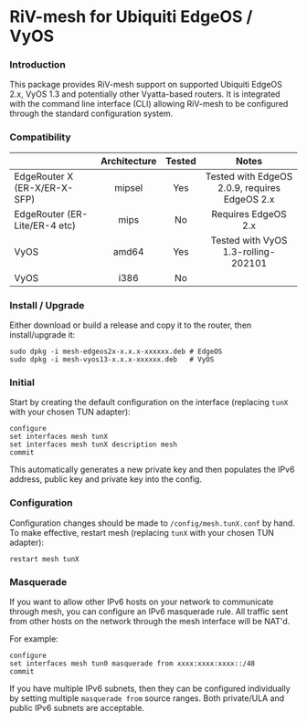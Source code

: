 # RiV-mesh for Ubiquiti EdgeOS / VyOS

### Introduction

This package provides RiV-mesh support on supported Ubiquiti EdgeOS 2.x, VyOS 1.3 and potentially other Vyatta-based routers.  It is integrated with the command line interface (CLI) allowing RiV-mesh to be configured through the standard configuration system.

### Compatibility

|                                  | Architecture | Tested |                      Notes                                    |
|----------------------------------|:------------:|:------:|:-------------------------------------------------------------:|
|    EdgeRouter X (ER-X/ER-X-SFP)  |    mipsel    |  Yes   | Tested with EdgeOS 2.0.9, requires EdgeOS 2.x                 |
|    EdgeRouter (ER-Lite/ER-4 etc) |    mips      |  No    | Requires EdgeOS 2.x                                           |
|    VyOS                          |    amd64     |  Yes   | Tested with VyOS 1.3-rolling-202101                           |
|    VyOS                          |    i386      |  No    |                                                               |

### Install / Upgrade

Either download or build a release and copy it to the router, then install/upgrade it:
```
sudo dpkg -i mesh-edgeos2x-x.x.x-xxxxxx.deb # EdgeOS
sudo dpkg -i mesh-vyos13-x.x.x-xxxxxx.deb   # VyOS
```

### Initial

Start by creating the default configuration on the interface (replacing `tunX` with your chosen TUN adapter):
```
configure
set interfaces mesh tunX
set interfaces mesh tunX description mesh
commit
```
This automatically generates a new private key and then populates the IPv6 address, public key and private key into the config.

### Configuration

Configuration changes should be made to `/config/mesh.tunX.conf` by hand. To make effective, restart mesh (replacing `tunX` with your chosen TUN adapter):
```
restart mesh tunX
```

### Masquerade

If you want to allow other IPv6 hosts on your network to communicate through mesh, you can configure an IPv6 masquerade rule. All traffic sent from other hosts on the network through the mesh interface will be NAT'd.

For example:
```
configure
set interfaces mesh tun0 masquerade from xxxx:xxxx:xxxx::/48
commit
```
If you have multiple IPv6 subnets, then they can be configured individually by setting multiple `masquerade from` source ranges. Both private/ULA and public IPv6 subnets are acceptable.

